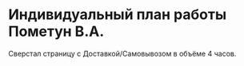# Индивидуальный план работы Пометун В.А. 
Сверстал страницу с Доставкой/Самовывозом в объёме 4 часов.